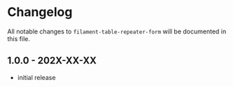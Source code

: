 # Changelog

All notable changes to `filament-table-repeater-form` will be documented in this file.

## 1.0.0 - 202X-XX-XX

- initial release
